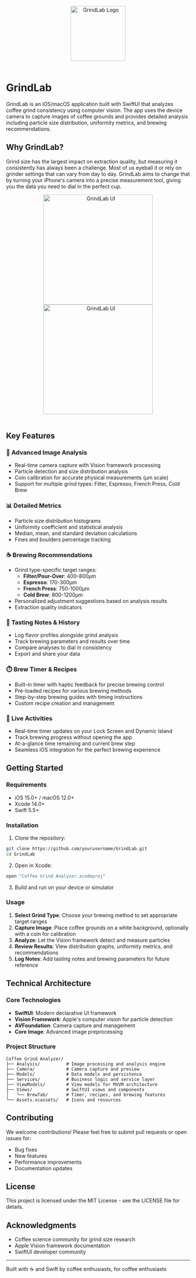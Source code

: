<div style="text-align: center;">
  <img src="calligraphy-icon.png" alt="GrindLab Logo" style="display: inline-block; width: 150px; height: auto;">
</div>
<br>

# GrindLab

GrindLab is an iOS/macOS application built with SwiftUI that analyzes coffee grind consistency using computer vision. The app uses the device camera to capture images of coffee grounds and provides detailed analysis including particle size distribution, uniformity metrics, and brewing recommendations.

## Why GrindLab?

Grind size has the largest impact on extraction quality, but measuring it consistently has always been a challenge. Most of us eyeball it or rely on grinder settings that can vary from day to day. GrindLab aims to change that by turning your iPhone's camera into a precise measurement tool, giving you the data you need to dial in the perfect cup.

<div style="text-align: center;">
  <img src="grindlab.png" alt="GrindLab UI" style="display: inline-block; width: 300px; height: auto;">
  <img src="analysis-phone.png" alt="GrindLab UI" style="display: inline-block; width: 300px; height: auto;">
</div>
<br>

## Key Features

### 📸 **Advanced Image Analysis**
- Real-time camera capture with Vision framework processing
- Particle detection and size distribution analysis
- Coin calibration for accurate physical measurements (μm scale)
- Support for multiple grind types: Filter, Espresso, French Press, Cold Brew

### 📊 **Detailed Metrics**
- Particle size distribution histograms
- Uniformity coefficient and statistical analysis
- Median, mean, and standard deviation calculations
- Fines and boulders percentage tracking

### ☕ **Brewing Recommendations**
- Grind type-specific target ranges:
  - **Filter/Pour-Over**: 400-800μm
  - **Espresso**: 170-300μm
  - **French Press**: 750-1000μm
  - **Cold Brew**: 800-1200μm
- Personalized adjustment suggestions based on analysis results
- Extraction quality indicators

### 📝 **Tasting Notes & History**
- Log flavor profiles alongside grind analysis
- Track brewing parameters and results over time
- Compare analyses to dial in consistency
- Export and share your data

### ⏱️ **Brew Timer & Recipes**
- Built-in timer with haptic feedback for precise brewing control
- Pre-loaded recipes for various brewing methods
- Step-by-step brewing guides with timing instructions
- Custom recipe creation and management

### 📲 **Live Activities**
- Real-time timer updates on your Lock Screen and Dynamic Island
- Track brewing progress without opening the app
- At-a-glance time remaining and current brew step
- Seamless iOS integration for the perfect brewing experience

## Getting Started

### Requirements
- iOS 15.0+ / macOS 12.0+
- Xcode 14.0+
- Swift 5.5+

### Installation

1. Clone the repository:
```bash
git clone https://github.com/yourusername/GrindLab.git
cd GrindLab
```

2. Open in Xcode:
```bash
open "Coffee Grind Analyzer.xcodeproj"
```

3. Build and run on your device or simulator

### Usage

1. **Select Grind Type**: Choose your brewing method to set appropriate target ranges
2. **Capture Image**: Place coffee grounds on a white background, optionally with a coin for calibration
3. **Analyze**: Let the Vision framework detect and measure particles
4. **Review Results**: View distribution graphs, uniformity metrics, and recommendations
5. **Log Notes**: Add tasting notes and brewing parameters for future reference

## Technical Architecture

### Core Technologies
- **SwiftUI**: Modern declarative UI framework
- **Vision Framework**: Apple's computer vision for particle detection
- **AVFoundation**: Camera capture and management
- **Core Image**: Advanced image preprocessing

### Project Structure
```
Coffee Grind Analyzer/
├── Analysis/          # Image processing and analysis engine
├── Camera/            # Camera capture and preview
├── Models/            # Data models and persistence
├── Services/          # Business logic and service layer
├── ViewModels/        # View models for MVVM architecture
├── Views/             # SwiftUI views and components
│   └── BrewTab/       # Timer, recipes, and brewing features
└── Assets.xcassets/   # Icons and resources
```

## Contributing

We welcome contributions! Please feel free to submit pull requests or open issues for:
- Bug fixes
- New features
- Performance improvements
- Documentation updates

## License

This project is licensed under the MIT License - see the LICENSE file for details.

## Acknowledgments

- Coffee science community for grind size research
- Apple Vision framework documentation
- SwiftUI developer community

---

Built with ☕ and Swift by coffee enthusiasts, for coffee enthusiasts